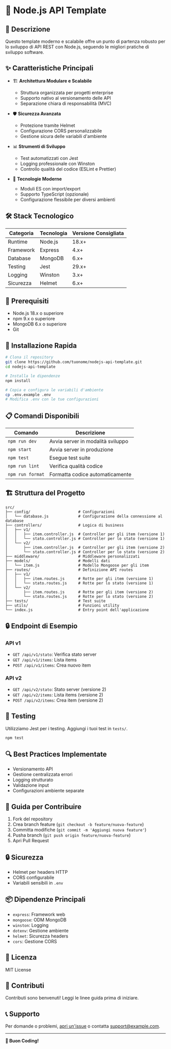 # 🚀 Node.js API Template

## 📝 Descrizione

Questo template moderno e scalabile offre un punto di partenza robusto per lo sviluppo di API REST con Node.js, seguendo le migliori pratiche di sviluppo software.

## ✨ Caratteristiche Principali

- 🏗️ **Architettura Modulare e Scalabile**

  - Struttura organizzata per progetti enterprise
  - Supporto nativo al versionamento delle API
  - Separazione chiara di responsabilità (MVC)

- 🛡️ **Sicurezza Avanzata**

  - Protezione tramite Helmet
  - Configurazione CORS personalizzabile
  - Gestione sicura delle variabili d'ambiente

- 📊 **Strumenti di Sviluppo**

  - Test automatizzati con Jest
  - Logging professionale con Winston
  - Controllo qualità del codice (ESLint e Prettier)

- 🔧 **Tecnologie Moderne**
  - Moduli ES con import/export
  - Supporto TypeScript (opzionale)
  - Configurazione flessibile per diversi ambienti

## 🛠️ Stack Tecnologico

| Categoria | Tecnologia | Versione Consigliata |
| --------- | ---------- | -------------------- |
| Runtime   | Node.js    | 18.x+                |
| Framework | Express    | 4.x+                 |
| Database  | MongoDB    | 6.x+                 |
| Testing   | Jest       | 29.x+                |
| Logging   | Winston    | 3.x+                 |
| Sicurezza | Helmet     | 6.x+                 |

## 🚦 Prerequisiti

- Node.js 18.x o superiore
- npm 9.x o superiore
- MongoDB 6.x o superiore
- Git

## 🔧 Installazione Rapida

```bash
# Clona il repository
git clone https://github.com/tuonome/nodejs-api-template.git
cd nodejs-api-template

# Installa le dipendenze
npm install

# Copia e configura le variabili d'ambiente
cp .env.example .env
# Modifica .env con le tue configurazioni
```

## 📋 Comandi Disponibili

| Comando          | Descrizione                       |
| ---------------- | --------------------------------- |
| `npm run dev`    | Avvia server in modalità sviluppo |
| `npm start`      | Avvia server in produzione        |
| `npm test`       | Esegue test suite                 |
| `npm run lint`   | Verifica qualità codice           |
| `npm run format` | Formatta codice automaticamente   |

## 🏗️ Struttura del Progetto

```
src/
├── config/                     # Configurazioni
│   └── database.js             # Configurazione della connessione al database
├── controllers/                # Logica di business
│   ├── v1/
│   │   ├── item.controller.js  # Controller per gli item (versione 1)
│   │   └── stato.controller.js # Controller per lo stato (versione 1)
│   └── v2/
│       ├── item.controller.js  # Controller per gli item (versione 2)
│       └── stato.controller.js # Controller per lo stato (versione 2)
├── middleware/                 # Middleware personalizzati
├── models/                     # Modelli dati
│   └── item.js                 # Modello Mongoose per gli item
├── routes/                     # Definizione API routes
│   ├── v1/
│   │   ├── item.routes.js      # Rotte per gli item (versione 1)
│   │   └── stato.routes.js     # Rotte per lo stato (versione 1)
│   └── v2/
│       ├── item.routes.js      # Rotte per gli item (versione 2)
│       └── stato.routes.js     # Rotte per lo stato (versione 2)
├── tests/                      # Test suite
├── utils/                      # Funzioni utility
└── index.js                    # Entry point dell'applicazione
```

## 🔒 Endpoint di Esempio

### API v1

- `GET /api/v1/stato`: Verifica stato server
- `GET /api/v1/items`: Lista items
- `POST /api/v1/items`: Crea nuovo item

### API v2

- `GET /api/v2/stato`: Stato server (versione 2)
- `GET /api/v2/items`: Lista items (versione 2)
- `POST /api/v2/items`: Crea item (versione 2)

## 🧪 Testing

Utilizziamo Jest per i testing. Aggiungi i tuoi test in `tests/`.

```bash
npm test
```

## 🔍 Best Practices Implementate

- Versionamento API
- Gestione centralizzata errori
- Logging strutturato
- Validazione input
- Configurazioni ambiente separate

## 🚀 Guida per Contribuire

1. Fork del repository
2. Crea branch feature (`git checkout -b feature/nuova-feature`)
3. Committa modifiche (`git commit -m 'Aggiungi nuova feature'`)
4. Pusha branch (`git push origin feature/nuova-feature`)
5. Apri Pull Request

## 🔒 Sicurezza

- Helmet per headers HTTP
- CORS configurabile
- Variabili sensibili in `.env`

## 📦 Dipendenze Principali

- `express`: Framework web
- `mongoose`: ODM MongoDB
- `winston`: Logging
- `dotenv`: Gestione ambiente
- `helmet`: Sicurezza headers
- `cors`: Gestione CORS

## 📄 Licenza

MIT License

## 🤝 Contributi

Contributi sono benvenuti! Leggi le linee guida prima di iniziare.

## 📞 Supporto

Per domande o problemi, [apri un'issue](https://github.com/tuonome/nodejs-api-template/issues) o contatta support@example.com.

---

**🌟 Buon Coding!**
